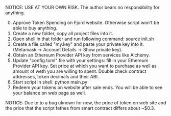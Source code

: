 NOTICE: USE AT YOUR OWN RISK. The author bears no responsibility for anything.

0. Approve Token Spending on Fjord website. Otherwise script won't be able to buy anything.
1. Create a new folder, copy all project files into it.
2. Open shell in that folder and run following command:
    source init.sh
3. Create a file called "my.key" and paste your private key into it. (Metamask -> Account Details -> Show private key).
4. Obtain an Ethereum Provider API key from services like Alchemy.
5. Update "config.toml" file with your settings: fill in your Ethereum Provider API key. Set price at which you want to purchase as well as amount of weth you are willing to spent. Double check contract addresses, token decimals and their ABI.
6. Start script in shell:
    python main.py
7. Redeem your tokens on website after sale ends. You will be able to see your balance on web page as well.

NOTICE: Due to to a bug uknown for now, the price of token on web site and the price that the script fethes from smart contract differs about ~$0.3.  